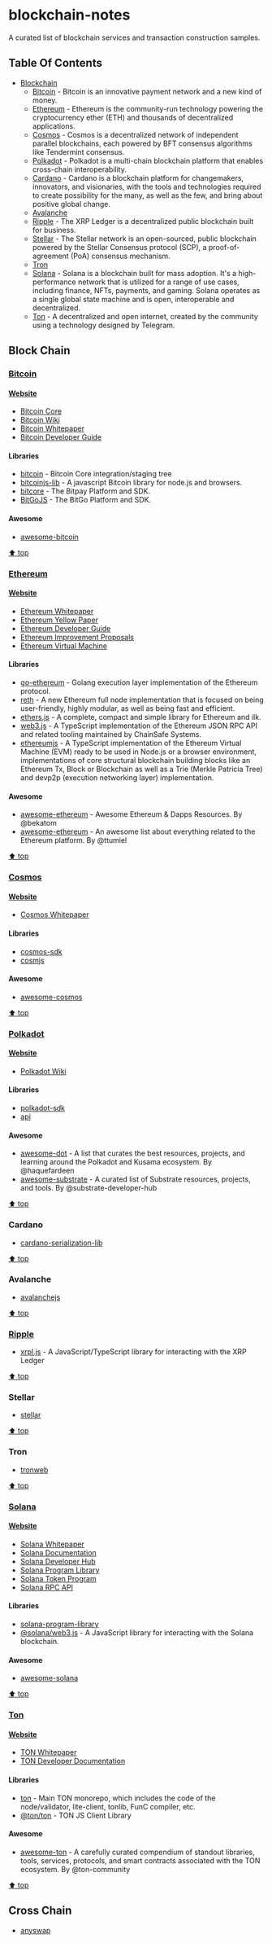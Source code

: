 # blockchain-notes

A curated list of blockchain services and transaction construction samples.

## Table Of Contents

- [Blockchain](#block-chain)
  - [Bitcoin](#bitcoin) - Bitcoin is an innovative payment network and a new kind of money.
  - [Ethereum](#ethereum) - Ethereum is the community-run technology powering the cryptocurrency ether (ETH) and thousands of decentralized applications.
  - [Cosmos](#cosmos) - Cosmos is a decentralized network of independent parallel blockchains, each powered by BFT consensus algorithms like Tendermint consensus.
  - [Polkadot](#polkadot) - Polkadot is a multi-chain blockchain platform that enables cross-chain interoperability.
  - [Cardano](#cardano) - Cardano is a blockchain platform for changemakers, innovators, and visionaries, with the tools and technologies required to create possibility for the many, as well as the few, and bring about positive global change.
  - [Avalanche](#avalanche)
  - [Ripple](#ripple) - The XRP Ledger is a decentralized public blockchain built for business.
  - [Stellar](#stellar) - The Stellar network is an open-sourced, public blockchain powered by the Stellar Consensus protocol (SCP), a proof-of-agreement (PoA) consensus mechanism.
  - [Tron](#tron)
  - [Solana](#solana) - Solana is a blockchain built for mass adoption. It's a high-performance network that is utilized for a range of use cases, including finance, NFTs, payments, and gaming. Solana operates as a single global state machine and is open, interoperable and decentralized.
  - [Ton](#ton) - A decentralized and open internet, created by the community using a technology designed by Telegram.

## Block Chain

### [Bitcoin](https://bitcoin.org/)

#### [Website](https://bitcoin.org/en/)

- [Bitcoin Core](https://bitcoincore.org/)
- [Bitcoin Wiki](https://en.bitcoin.it/wiki/Main_Page)
- [Bitcoin Whitepaper](https://bitcoin.org/bitcoin.pdf)
- [Bitcoin Developer Guide](https://bitcoin.org/en/developer-guide)

#### Libraries  
- [bitcoin](https://github.com/bitcoin/bitcoin) - Bitcoin Core integration/staging tree
- [bitcoinjs-lib](https://github.com/bitcoinjs/bitcoinjs-lib) - A javascript Bitcoin library for node.js and browsers.
- [bitcore](https://github.com/bitpay/bitcore) - The Bitpay Platform and SDK.
- [BitGoJS](https://github.com/BitGo/BitGoJS) - The BitGo Platform and SDK.

#### Awesome

- [awesome-bitcoin](https://github.com/igorbarinov/awesome-bitcoin)

[⬆️ top](#table-of-contents)

### [Ethereum](https://ethereum.org/)

#### [Website](https://ethereum.org/en/)

- [Ethereum Whitepaper](https://ethereum.org/en/whitepaper/)
- [Ethereum Yellow Paper](https://ethereum.github.io/yellowpaper/paper.pdf)
- [Ethereum Developer Guide](https://ethereum.org/en/developers/docs/)
- [Ethereum Improvement Proposals](https://eips.ethereum.org/)
- [Ethereum Virtual Machine](https://ethereum.github.io/yellowpaper/paper.pdf#page=25)

#### Libraries 

- [go-ethereum](https://github.com/ethereum/go-ethereum/) - Golang execution layer implementation of the Ethereum protocol.
- [reth](https://github.com/paradigmxyz/reth) - A new Ethereum full node implementation that is focused on being user-friendly, highly modular, as well as being fast and efficient.
- [ethers.js](https://github.com/ethers-io/ethers.js) - A complete, compact and simple library for Ethereum and ilk.
- [web3.js](https://github.com/web3/web3.js) - A TypeScript implementation of the Ethereum JSON RPC API and related tooling maintained by ChainSafe Systems.
- [ethereumjs](https://github.com/ethereumjs/ethereumjs-monorepo) - A TypeScript implementation of the Ethereum Virtual Machine (EVM) ready to be used in Node.js or a browser environment, implementations of core structural blockchain building blocks like an Ethereum Tx, Block or Blockchain as well as a Trie (Merkle Patricia Tree) and devp2p (execution networking layer) implementation.  

#### Awesome

- [awesome-ethereum](https://github.com/bekatom/awesome-ethereum) - Awesome Ethereum & Dapps Resources. By @bekatom
- [awesome-ethereum](https://github.com/ttumiel/Awesome-Ethereum) - An awesome list about everything related to the Ethereum platform. By @ttumiel

[⬆️ top](#table-of-contents)

### [Cosmos](https://cosmos.network/)

#### [Website](https://cosmos.network/)

- [Cosmos Whitepaper](https://cosmos.network/whitepaper)

#### Libraries

- [cosmos-sdk](https://github.com/cosmos/cosmos-sdk)
- [cosmjs](https://github.com/cosmos/cosmjs)

#### Awesome

- [awesome-cosmos](https://github.com/cosmos/awesome-cosmos)

[⬆️ top](#table-of-contents)

### [Polkadot](https://polkadot.com/)

#### [Website](https://polkadot.com/)

- [Polkadot Wiki](https://wiki.polkadot.network/)

#### Libraries

- [polkadot-sdk](https://github.com/paritytech/polkadot-sdk)
- [api](https://github.com/polkadot-js/api)

#### Awesome

- [awesome-dot](https://github.com/haquefardeen/awesome-dot) - A list that curates the best resources, projects, and learning around the Polkadot and Kusama ecosystem. By @haquefardeen
- [awesome-substrate](https://github.com/substrate-developer-hub/awesome-substrate) - A curated list of Substrate resources, projects, and tools. By @substrate-developer-hub

[⬆️ top](#table-of-contents)

### Cardano

- [cardano-serialization-lib](https://github.com/Emurgo/cardano-serialization-lib)

[⬆️ top](#table-of-contents)

### Avalanche

- [avalanchejs](https://github.com/ava-labs/avalanchejs)

[⬆️ top](#table-of-contents)

### [Ripple](https://xrpl.org/)

- [xrpl.js](https://github.com/XRPLF/xrpl.js) - A JavaScript/TypeScript library for interacting with the XRP Ledger

[⬆️ top](#table-of-contents)

### Stellar

- [stellar](https://github.com/stellar/js-stellar-sdk)

[⬆️ top](#table-of-contents)

### Tron

- [tronweb](https://github.com/tronprotocol/tronweb)

[⬆️ top](#table-of-contents)

### [Solana](https://solana.com/)

#### [Website](https://solana.com/)

- [Solana Whitepaper](https://solana.com/solana-whitepaper.pdf)
- [Solana Documentation](https://docs.solana.com/)
- [Solana Developer Hub](https://solana.com/developers/courses)
- [Solana Program Library](https://spl.solana.com/)
- [Solana Token Program](https://spl.solana.com/token)
- [Solana RPC API](https://solana.com/docs/rpc)

#### Libraries

- [solana-program-library](https://github.com/solana-labs/solana-program-library)
- [@solana/web3.js](https://github.com/solana-labs/solana-web3.js) - A JavaScript library for interacting with the Solana blockchain.

#### Awesome

- [awesome-solana](https://github.com/csjcode/awesome-solana)

[⬆️ top](#table-of-contents)

### [Ton](https://ton.org/)

#### [Website](https://ton.org/)

- [TON Whitepaper](https://ton.org/whitepaper.pdf)
- [TON Developer Documentation](https://docs.ton.dev/)

#### Libraries

- [ton](https://github.com/ton-blockchain/ton) - Main TON monorepo, which includes the code of the node/validator, lite-client, tonlib, FunC compiler, etc.
- [@ton/ton](https://github.com/ton-org/ton) - TON JS Client Library

#### Awesome

- [awesome-ton](https://github.com/ton-community/awesome-ton) - A carefully curated compendium of standout libraries, tools, services, protocols, and smart contracts associated with the TON ecosystem. By @ton-community

<a href="#table-of-contents" style="float: right;">[⬆️ top](#table-of-contents)</a>

## Cross Chain

- [anyswap](./cross-chain/anyswap)
  

